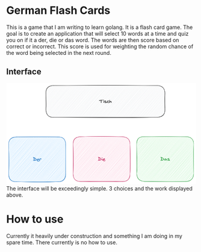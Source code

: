 

# German Flash Cards

This is a game that I am writing to learn golang. It is a flash card game. The goal is to create an application that will select 10 words at a time and quiz you on if it a der, die or das word. The words are then score based on correct or incorrect. This score is used for weighting the random chance of the word being selected in the next round. 

## Interface

![](img/Interface.png)
The interface will be exceedingly simple. 3 choices and the work displayed above. 


# How to use
Currently it heavily under construction and something I am doing in my spare time. There currently is no how to use. 